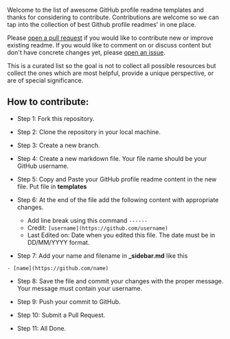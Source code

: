 Welcome to the list of awesome GitHub profile readme templates and thanks for considering to contribute. Contributions are welcome so we can tap into the collection of best Github profile readmes' in one place.

Please [open a pull request](https://github.com/themlphdstudent/awesome-github-profile-readme-templates/pulls) if you would like to contribute new or improve existing readme. If you would like to comment on or discuss content but don't have concrete changes yet, please [open an issue](https://github.com/themlphdstudent/awesome-github-profile-readme-templates/issues).

This is a curated list so the goal is not to collect all possible resources but collect the ones which are most helpful, provide a unique perspective, or are of special significance.

## How to contribute:

- Step 1: Fork this repository.

- Step 2: Clone the repository in your local machine.

- Step 3: Create a new branch.

- Step 4: Create a new markdown file. Your file name should be your GitHub username.

- Step 5: Copy and Paste your GitHub profile readme content in the new file. Put file in **templates**

- Step 6: At the end of the file add the following content with appropriate changes.

  - Add line break using this command `------`
  - Credit: `[username](https://github.com/username)`
  - Last Edited on: Date when you edited this file. The date must be in DD/MM/YYYY format.

- Step 7: Add your name and filename in **\_sidebar.md** like this

```
- [name](https://github.com/name)
```

- Step 8: Save the file and commit your changes with the proper message. Your message must contain your username.

- Step 9: Push your commit to GitHub.

- Step 10: Submit a Pull Request.

- Step 11: All Done.
